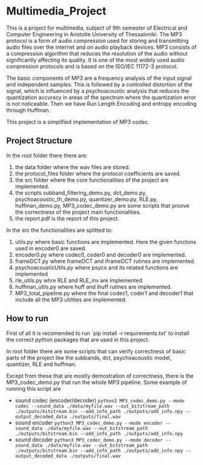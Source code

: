 # Multimedia_Project
This is a project for multimedia, subject of 9th semester of Electrical and Computer Engineering in Aristotle University of Thessaloniki. The MP3 protocol is a form of audio compression used for storing and transmitting audio files over the internet and on audio playback devices. MP3 consists of a compression algorithm that reduces the resolution of the audio without significantly affecting its quality. It is one of the most widely used audio compression protocols and is based on the ISO/IEC 11172-3 protocol.

The basic components of MP3 are a frequency analysis of the input signal and independent samples. This is followed by a controlled distortion of the signal, which is influenced by a psychoacoustic analysis that reduces the quantization accuracy in areas of the spectrum where the quantization error is not noticeable. Then we have Run Length Encoding and entropy encoding through Huffman.

 This project is a simplified implementation of MP3 codec.

## Project Structure
In the root folder there there are:
1. the data folder where the wav files are stored.
2. the protocol_files folder where the protocol coefficients are saved.
3. the src folder where the core functionalities of the project are implemented.
4. the scripts subband_filtering_demo.py, dct_demo.py, psychoacoustic_th_demo.py, quantizer_demo.py, RLE.py, huffman_demo.py, MP3_codec_demo.py are some scripts that proove the correctness of the project main functionalities.
5. the report.pdf is the report of this project.

In the src the functionalities are splitted to:
1. utils.py where basic functions are implemented. Here the given functons used in  encoder0 are saved.
2. encoder0.py where codec0, coder0 and decoder0  are implemented.
3. frameDCT.py where frameDCT and iframeDCT rutines are implemented.
4. psychoacousticUtils.py where psyco and its related functions are implemented
5. rle_utils.py whre RLE and RLE_inv are implemented.
6. huffman_utils.py where huff and ihuff rutines are implemented.
7. MP3_total_pipeline.py where the final codec1, coder1 and decoder1 that include all the MP3
utilities are implemented. 

## How to run
First of all it is recomended to run `pip install -r requirements.txt' to install the correct python packages that are used in this project.

In root folder there are some scripts that can verify correctness of basic parts of the project like the subbands, dct, psychoacoustic model, quantizer, RLE and huffman.

Except from these that are mostly demostration of correctness, there is the MP3_codec_demo.py that run the whole MP3 pipeline. Some example of 
running this script are

- sound codec (encoder/decoder) `python3 MP3_codec_demo.py --mode codec --sound_data ./data/myfile.wav --out_bitstream_path ./outputs/bitstream.bin --add_info_path ./outputs/add_info.npy --output_decoded_data ./outputs/final.wav`
- sound encoder `python3 MP3_codec_demo.py --mode encoder --sound_data ./data/myfile.wav --out_bitstream_path ./outputs/bitstream.bin --add_info_path ./outputs/add_info.npy`
- sound decoder `python3 MP3_codec_demo.py --mode decoder --sound_data ./data/myfile.wav --out_bitstream_path ./outputs/bitstream.bin --add_info_path ./outputs/add_info.npy --output_decoded_data ./outputs/final.wav`


